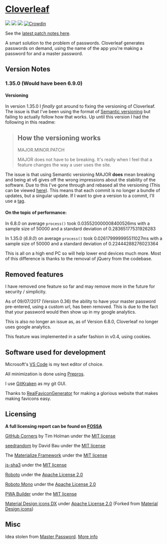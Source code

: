 # [Cloverleaf](https://cloverleaf.app/)

![](https://img.shields.io/github/last-commit/cloverleaf/web.svg)
[![](https://img.shields.io/website-up-down-green-red/https/cloverleaf.app.svg?label=Cloverleaf.app)](https://cloverleaf.app/)
![](https://img.shields.io/github/license/cloverleaf/web.svg)
[![Crowdin](https://badges.crowdin.net/cloverleaf/localized.svg)](https://crowdin.com/project/cloverleaf)

See the [latest patch notes here](https://github.com/cloverleaf/web/commit/master).

A smart solution to the problem of passwords. Cloverleaf generates passwords on demand, using the name of the app you're making a password for and a master password.

## Version Notes

### 1.35.0 (Would have been 6.9.0)

#### Versioning

In version 1.35.0 I *finally* got around to fixing the versioning of Cloverleaf. The issue is that I've been using the format of [Semantic versioning](https://semver.org/) but failing to actually follow how that works. Up until this version I had the following in this readme:

> ## How the versioning works
> MAJOR.MINOR.PATCH
>
> MAJOR does not have to be breaking. It's really when I feel that a feature changes the way a user uses the site.

The issue is that using Semantic versioning MAJOR **does** mean breaking and being at v6 gives off the wrong impressions about the stability of the software. Due to this I've gone through and rebased all the versioning (This can be viewed [here](https://gist.github.com/ChildishGiant/6be1d1d7fe23d1b32c504929c38aad11)). This means that each commit is no longer a bundle of updates, but a singular update. If I want to give a version to a commit, I'll use a [tag](https://git-scm.com/book/en/v2/Git-Basics-Tagging).

#### On the topic of performance:

In 6.8.0 on average `process()` took 0.035520000008400526ms with a sample size of 50000 and a standard deviation of 0.28365177531926283

In 1.35.0 (*6.9.0*) on average `process()` took 0.026179999995511027ms with a sample size of 50000 and a standard deviation of 0.22444288276023364

This is all on a high end PC so will help lower end devices much more. Most of this difference is thanks to the removal of jQuery from the codebase.

## Removed features

I have removed one feature so far and may remove more in the future for security / simplicity.

As of 09/07/2017 (Version 0.36) the ability to have your master password pre-entered, using a custom url, has been removed. This is due to the fact that your password would then show up in my google analytics.

This is also no longer an issue as, as of Version 6.8.0, Cloverleaf no longer uses google analytics.

This feature was implemented in a safer fashion in v0.4, using cookies.

## Software used for development

Microsoft's [VS Code](https://code.visualstudio.com/) is my text editor of choice.

All minimization is done using [Prepros](https://prepros.io).

I use [GitKraken](https://www.gitkraken.com/) as my git GUI.

Thanks to [RealFaviconGenerator](https://realfavicongenerator.net) for making a glorious website that makes making favicons easy.

## Licensing

**A full licensing report can be found on [FOSSA](https://app.fossa.com/reports/50704854-c664-4b03-94a6-683674bae968?ref=badge_shield)**

[GitHub Corners](https://github.com/tholman/github-corners) by Tim Holman under the [MIT license](https://github.com/tholman/github-corners/blob/master/license.md)

[seedrandom](https://github.com/davidbau/seedrandom) by David Bau under the [MIT license](https://github.com/davidbau/seedrandom#license-mit)

The [Materialize Framework](https://github.com/Dogfalo/materialize) under the [MIT license](https://github.com/Dogfalo/materialize/blob/v1-dev/LICENSE)

[js-sha3](https://github.com/emn178/js-sha3) under the [MIT license](https://github.com/emn178/js-sha3/blob/master/LICENSE.txt)

[Roboto](https://github.com/google/fonts/tree/master/apache/roboto) under the [Apache License 2.0](https://github.com/google/fonts/blob/master/apache/roboto/LICENSE.txt)

[Roboto Mono](https://github.com/google/fonts/tree/master/apache/robotomono) under the [Apache License 2.0](https://github.com/google/fonts/blob/master/apache/robotomono/LICENSE.txt)

[PWA Builder](https://www.pwabuilder.com/) under the [MIT license](https://github.com/pwa-builder/serviceworkers/blob/master/LICENSE.txt)

[Material Design icons DX](https://github.com/jossef/material-design-icons-iconfont) under [Apache License 2.0](https://github.com/jossef/material-design-icons-iconfont/blob/master/LICENSEs) (Forked from [Material Design icons](https://github.com/google/material-design-icons))

## Misc

Idea stolen from [Master Password](https://masterpasswordapp.com/). [More info](https://cloverleaf.app/faq#remake)
